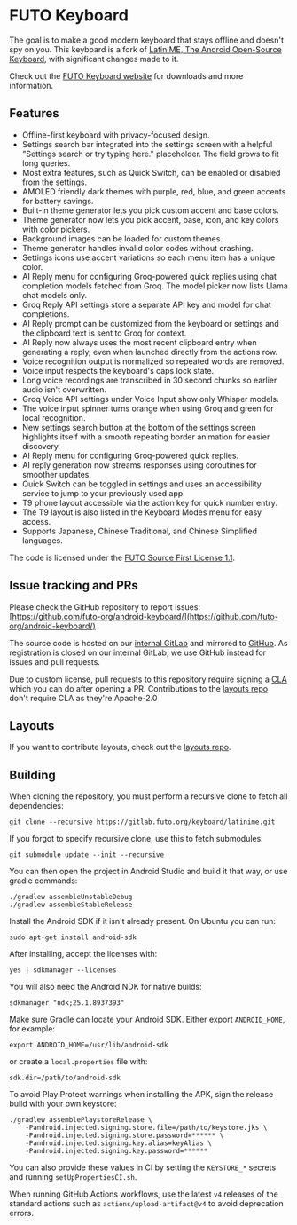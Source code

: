 # FUTO Keyboard

The goal is to make a good modern keyboard that stays offline and doesn't spy on you. This keyboard is a fork of [LatinIME, The Android Open-Source Keyboard](https://android.googlesource.com/platform/packages/inputmethods/LatinIME), with significant changes made to it.

Check out the [FUTO Keyboard website](https://keyboard.futo.org/) for downloads and more information.

## Features

- Offline-first keyboard with privacy-focused design.
- Settings search bar integrated into the settings screen with a helpful "Settings search or try typing here." placeholder. The field grows to fit long queries.
- Most extra features, such as Quick Switch, can be enabled or disabled from the settings.
- AMOLED friendly dark themes with purple, red, blue, and green accents for battery savings.
- Built-in theme generator lets you pick custom accent and base colors.
- Theme generator now lets you pick accent, base, icon, and key colors with color pickers.
- Background images can be loaded for custom themes.
- Theme generator handles invalid color codes without crashing.
- Settings icons use accent variations so each menu item has a unique color.
- AI Reply menu for configuring Groq-powered quick replies using chat completion models fetched from Groq.
  The model picker now lists Llama chat models only.
- Groq Reply API settings store a separate API key and model for chat completions.
- AI Reply prompt can be customized from the keyboard or settings and the clipboard text is sent to Groq for context.
- AI Reply now always uses the most recent clipboard entry when generating a reply, even when launched directly from the actions row.
- Voice recognition output is normalized so repeated words are removed.
- Voice input respects the keyboard's caps lock state.
- Long voice recordings are transcribed in 30 second chunks so earlier audio isn't overwritten.
- Groq Voice API settings under Voice Input show only Whisper models.
- The voice input spinner turns orange when using Groq and green for local recognition.
- New settings search button at the bottom of the settings screen highlights itself with a smooth repeating border animation for easier discovery.
- AI Reply menu for configuring Groq-powered quick replies.
- AI reply generation now streams responses using coroutines for smoother updates.
- Quick Switch can be toggled in settings and uses an accessibility service to jump to your previously used app.
- T9 phone layout accessible via the action key for quick number entry.
- The T9 layout is also listed in the Keyboard Modes menu for easy access.
- Supports Japanese, Chinese Traditional, and Chinese Simplified languages.

The code is licensed under the [FUTO Source First License 1.1](LICENSE.md).

## Issue tracking and PRs

Please check the GitHub repository to report issues: [https://github.com/futo-org/android-keyboard/](https://github.com/futo-org/android-keyboard/)

The source code is hosted on our [internal GitLab](https://gitlab.futo.org/keyboard/latinime) and mirrored to [GitHub](https://github.com/futo-org/android-keyboard/). As registration is closed on our internal GitLab, we use GitHub instead for issues and pull requests.

Due to custom license, pull requests to this repository require signing a [CLA](https://cla.futo.org/) which you can do after opening a PR. Contributions to the [layouts repo](https://github.com/futo-org/futo-keyboard-layouts) don't require CLA as they're Apache-2.0

## Layouts

If you want to contribute layouts, check out the [layouts repo](https://github.com/futo-org/futo-keyboard-layouts).

## Building

When cloning the repository, you must perform a recursive clone to fetch all dependencies:
```
git clone --recursive https://gitlab.futo.org/keyboard/latinime.git
```

If you forgot to specify recursive clone, use this to fetch submodules:
```
git submodule update --init --recursive
```

You can then open the project in Android Studio and build it that way, or use gradle commands:
```
./gradlew assembleUnstableDebug
./gradlew assembleStableRelease
```

Install the Android SDK if it isn't already present. On Ubuntu you can run:
```
sudo apt-get install android-sdk
```
After installing, accept the licenses with:
```
yes | sdkmanager --licenses
```
You will also need the Android NDK for native builds:
```
sdkmanager "ndk;25.1.8937393"
```

Make sure Gradle can locate your Android SDK. Either export `ANDROID_HOME`, for example:
```
export ANDROID_HOME=/usr/lib/android-sdk
```
or create a `local.properties` file with:

```
sdk.dir=/path/to/android-sdk
```

To avoid Play Protect warnings when installing the APK, sign the release build with your own keystore:
```
./gradlew assemblePlaystoreRelease \
    -Pandroid.injected.signing.store.file=/path/to/keystore.jks \
    -Pandroid.injected.signing.store.password=****** \
    -Pandroid.injected.signing.key.alias=keyAlias \
    -Pandroid.injected.signing.key.password=******
```
You can also provide these values in CI by setting the `KEYSTORE_*` secrets and
running `setUpPropertiesCI.sh`.

When running GitHub Actions workflows, use the latest `v4` releases of the standard actions such as `actions/upload-artifact@v4` to avoid deprecation errors.
